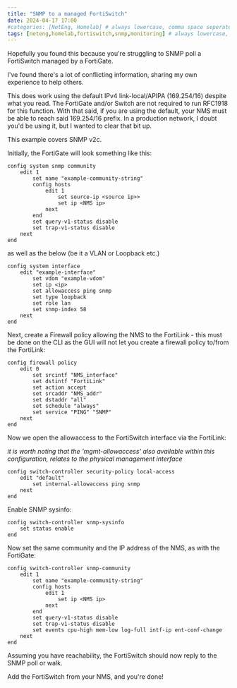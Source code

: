```yaml
---
title: "SNMP to a managed FortiSwitch"
date: 2024-04-17 17:00
#categories: [NetEng, Homelab] # always lowercase, comma space seperated
tags: [neteng,homelab,fortiswitch,snmp,monitoring] # always lowercase, comma seperated
---
```


Hopefully you found this because you're struggling to SNMP poll a FortiSwitch managed by a FortiGate.

I've found there's a lot of conflicting information, sharing my own experience to help others.

This does work using the default IPv4 link-local/APIPA (169.254/16) despite what you read. The FortiGate and/or Switch are not required to run RFC1918 for this function. 
With that said, if you are using the default, your NMS must be able to reach said 169.254/16 prefix. In a production network, I doubt you'd be using it, but I wanted to clear that bit up.

This example covers SNMP v2c.


Initially, the FortiGate will look something like this:

```console
config system snmp community
    edit 1
        set name "example-community-string"
        config hosts
            edit 1
                set source-ip <source ip>>
                set ip <NMS ip>
            next
        end
        set query-v1-status disable
        set trap-v1-status disable
    next
end
```

as well as the below (be it a VLAN or Loopback etc.) 

```console
config system interface
    edit "example-interface"
        set vdom "example-vdom"
        set ip <ip>
        set allowaccess ping snmp
        set type loopback
        set role lan
        set snmp-index 58
    next
end
```

Next, create a Firewall policy allowing the NMS to the FortiLink - this must be done on the CLI as the GUI will not let you create a firewall policy to/from the FortiLink:

```console
config firewall policy
    edit 0
        set srcintf "NMS_interface"
        set dstintf "FortiLink"
        set action accept
        set srcaddr "NMS_addr"
        set dstaddr "all"
        set schedule "always"
        set service "PING" "SNMP"
    next
end
```

Now we open the allowaccess to the FortiSwitch interface via the FortiLink:

*it is worth noting that the 'mgmt-allowaccess' also available within this configuration, relates to the physical management interface*

```console
config switch-controller security-policy local-access
    edit "default"
        set internal-allowaccess ping snmp
    next
end
```


Enable SNMP sysinfo:

```console
config switch-controller snmp-sysinfo
    set status enable
end
```

Now set the same community and the IP address of the NMS, as with the FortiGate:

```console
config switch-controller snmp-community
    edit 1
        set name "example-community-string"
        config hosts
            edit 1
                set ip <NMS ip>
            next
        end
        set query-v1-status disable
        set trap-v1-status disable
        set events cpu-high mem-low log-full intf-ip ent-conf-change
    next
end
```

Assuming you have reachability, the FortiSwitch should now reply to the SNMP poll or walk. 

Add the FortiSwitch from your NMS, and you're done!



